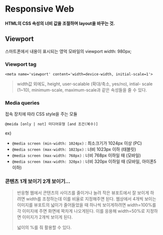 # Responsive Web
#### HTML의 CSS 속성의 너비 값을 조절하며 layout을 바꾸는 것.

## Viewport
스마트폰에서 내용이 표시되는 영억
모바일의 viewport width: 980px;

### Viewport tag
`<meta name='viewport' content='width=device-width, initial-scale=1'>`

>width값 외에도, height, user-scalable (확대/축소, yes/no), intial- scale (1~10), minimum-scale, maximum-scale과 같은 속성들을 줄 수 있다. 

### Media queries
접속 장치에 따라 CSS style을 주는 모듈

`@meida [only | not] 미디어유형 [and 조건(복수)]`

ex)

- `@media screen (min-width: 1024px)` : 최소크기가 1024px 이상 (PC)
- `@media screen (max-width: 1023px)` : 너비 1023px 이하 (태블릿)
- `@media screen (max-width: 768px)` : 너비 768px 이하일 때 (모바일)
- `@media screen (max-width: 320px)` : 너비 320px 이하일 때 (모바일, 아이폰5이하)

### 콘텐츠 1개 보이기 2개 보이기...

>반응형 웹에서 콘텐츠의 사이즈를 줄이거나 늘려 작은 뷰포트에서 잘 보이게 하려면 width를 조정하는데 이를 비율로 지정해주면 된다. 
>웹상에서 4개씩 보이는 이미지를 뷰포트의 넓이가 줄어들었을 때 하나씩 보이게하려면 width=100%를 각 이미지에 주면 화면에 꽉차게 나오게된다. 
>이를 응용해 width=50%로 지정하면 이미지가 2개씩 보이게 된다. 
>
>넓이의 %를 줘 활용할 수 있다.